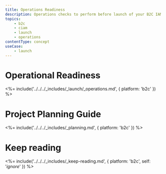 ```yaml
---
title: Operations Readiness
description: Operations checks to perform before launch of your B2C IAM implementation.
topics:
    - b2c
    - ciam
    - launch
    - operations
contentType: concept
useCase:
    - launch
---
```


# Operational Readiness

<%= include('../../../_includes/_launch/_operations.md', { platform: 'b2c' }) %>

# Project Planning Guide

<%= include('../../../_includes/_planning.md', { platform: 'b2c' }) %>

# Keep reading

<%= include('../../../_includes/_keep-reading.md', { platform: 'b2c', self: '*ignore*' }) %>